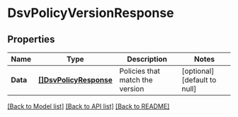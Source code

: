 # DsvPolicyVersionResponse

## Properties
Name | Type | Description | Notes
------------ | ------------- | ------------- | -------------
**Data** | [**[]DsvPolicyResponse**](PolicyResponse.md) | Policies that match the version | [optional] [default to null]

[[Back to Model list]](../README.md#documentation-for-models) [[Back to API list]](../README.md#documentation-for-api-endpoints) [[Back to README]](../README.md)

